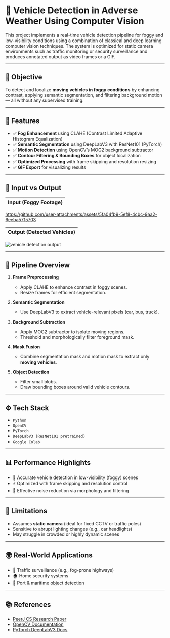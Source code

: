# 🚗 Vehicle Detection in Adverse Weather Using Computer Vision

This project implements a real-time vehicle detection pipeline for foggy and low-visibility conditions using a combination of classical and deep learning computer vision techniques. The system is optimized for static camera environments such as traffic monitoring or security surveillance and produces annotated output as video frames or a GIF.

---

## 🎯 Objective

To detect and localize **moving vehicles in foggy conditions** by enhancing contrast, applying semantic segmentation, and filtering background motion — all without any supervised training.

---

## 📌 Features

- ✅ **Fog Enhancement** using CLAHE (Contrast Limited Adaptive Histogram Equalization)
- ✅ **Semantic Segmentation** using DeepLabV3 with ResNet101 (PyTorch)
- ✅ **Motion Detection** using OpenCV’s MOG2 background subtractor
- ✅ **Contour Filtering & Bounding Boxes** for object localization
- ✅ **Optimized Processing** with frame skipping and resolution resizing
- ✅ **GIF Export** for visualizing results

---

## 📸 Input vs Output

| Input (Foggy Footage) |
|----------------------------|
 

https://github.com/user-attachments/assets/5fa04fb9-5ef8-4cbc-9aa2-6eeba5715703

| Output (Detected Vehicles) |
|----------------------------|
![vehicle detection output](https://github.com/VedikaSawant/vehicle-detection-bad-weather-cv/blob/main/media/vehicle%20detection%20output.gif)

---

## 🧠 Pipeline Overview

1. **Frame Preprocessing**
   - Apply CLAHE to enhance contrast in foggy scenes.
   - Resize frames for efficient segmentation.

2. **Semantic Segmentation**
   - Use DeepLabV3 to extract vehicle-relevant pixels (car, bus, truck).

3. **Background Subtraction**
   - Apply MOG2 subtractor to isolate moving regions.
   - Threshold and morphologically filter foreground mask.

4. **Mask Fusion**
   - Combine segmentation mask and motion mask to extract only **moving vehicles**.

5. **Object Detection**
   - Filter small blobs.
   - Draw bounding boxes around valid vehicle contours.

---

## ⚙️ Tech Stack

- `Python`
- `OpenCV`
- `PyTorch`
- `DeepLabV3 (ResNet101 pretrained)`
- `Google Colab`

---

## 📊 Performance Highlights

- 🚗 Accurate vehicle detection in low-visibility (foggy) scenes
- ⚡ Optimized with frame skipping and resolution control
- 🧹 Effective noise reduction via morphology and filtering

---

## 🧪 Limitations

- Assumes **static camera** (ideal for fixed CCTV or traffic poles)
- Sensitive to abrupt lighting changes (e.g., car headlights)
- May struggle in crowded or highly dynamic scenes

---

## 🌍 Real-World Applications

- 🚦 Traffic surveillance (e.g., fog-prone highways)
- 🏠 Home security systems
- 🚢 Port & maritime object detection

---

## 📚 References

- [PeerJ CS Research Paper](https://peerj.com/articles/cs-962/)
- [OpenCV Documentation](https://docs.opencv.org/)
- [PyTorch DeepLabV3 Docs](https://pytorch.org/vision/stable/models.html#semantic-segmentation)
